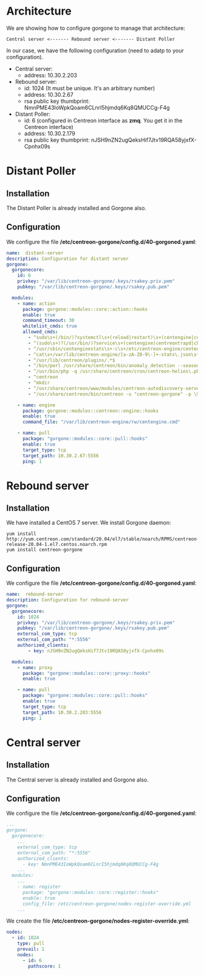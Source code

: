 # Architecture

We are showing how to configure gorgone to manage that architecture:

```text
Central server <------- Rebound server <------- Distant Poller
```

In our case, we have the following configuration (need to adatp to your configuration).

* Central server:
  * address: 10.30.2.203
* Rebound server:
  * id: 1024 (It must be unique. It's an arbitrary number)
  * address: 10.30.2.67
  * rsa public key thumbprint: NmnPME43IoWpkQoam6CLnrI5hjmdq6Kq8QMUCCg-F4g
* Distant Poller:
  * id: 6 (configured in Centreon interface as **zmq**. You get it in the Centreon interface)
  * address: 10.30.2.179
  * rsa public key thumbprint: nJSH9nZN2ugQeksHif7Jtv19RQA58yjxfX-Cpnhx09s

# Distant Poller

## Installation

The Distant Poller is already installed and Gorgone also.

## Configuration

We configure the file **/etc/centreon-gorgone/config.d/40-gorgoned.yaml**:

```yaml
name:  distant-server
description: Configuration for distant server
gorgone:
  gorgonecore:
    id: 6
    privkey: "/var/lib/centreon-gorgone/.keys/rsakey.priv.pem"
    pubkey: "/var/lib/centreon-gorgone/.keys/rsakey.pub.pem"

  modules:
    - name: action
      package: gorgone::modules::core::action::hooks
      enable: true
      command_timeout: 30
      whitelist_cmds: true
      allowed_cmds:
        - ^sudo\s+(/bin/)?systemctl\s+(reload|restart)\s+(centengine|centreontrapd|cbd)\s*$
        - ^(sudo\s+)?(/usr/bin/)?service\s+(centengine|centreontrapd|cbd|cbd-sql)\s+(reload|restart)\s*$
        - ^/usr/sbin/centenginestats\s+-c\s+/etc/centreon-engine/centengine\.cfg\s*$
        - ^cat\s+/var/lib/centreon-engine/[a-zA-Z0-9\-]+-stats\.json\s*$
        - ^/usr/lib/centreon/plugins/.*$
        - ^/bin/perl /usr/share/centreon/bin/anomaly_detection --seasonality >> /var/log/centreon/anomaly_detection\.log 2>&1\s*$
        - ^/usr/bin/php -q /usr/share/centreon/cron/centreon-helios\.php >> /var/log/centreon-helios\.log 2>&1\s*$
        - ^centreon
        - ^mkdir
        - ^/usr/share/centreon/www/modules/centreon-autodiscovery-server/script/run_save_discovered_host --all --job-id=\d+ --export-conf --token=\S+$
        - ^/usr/share/centreon/bin/centreon -u "centreon-gorgone" -p \S+ -w -o CentreonWorker -a processQueue$

    - name: engine
      package: gorgone::modules::centreon::engine::hooks
      enable: true
      command_file: "/var/lib/centreon-engine/rw/centengine.cmd"

    - name: pull
      package: "gorgone::modules::core::pull::hooks"
      enable: true
      target_type: tcp
      target_path: 10.30.2.67:5556
      ping: 1
```

# Rebound server

## Installation

We have installed a CentOS 7 server. We install Gorgone daemon:

```shell
yum install http://yum.centreon.com/standard/20.04/el7/stable/noarch/RPMS/centreon-release-20.04-1.el7.centos.noarch.rpm
yum install centreon-gorgone
```

## Configuration

We configure the file **/etc/centreon-gorgone/config.d/40-gorgoned.yaml**:

```yaml
name:  rebound-server
description: Configuration for rebound-server
gorgone:
  gorgonecore:
    id: 1024
    privkey: "/var/lib/centreon-gorgone/.keys/rsakey.priv.pem"
    pubkey: "/var/lib/centreon-gorgone/.keys/rsakey.pub.pem"
    external_com_type: tcp
    external_com_path: "*:5556"
    authorized_clients:
        - key: nJSH9nZN2ugQeksHif7Jtv19RQA58yjxfX-Cpnhx09s

  modules:
    - name: proxy
      package: "gorgone::modules::core::proxy::hooks"
      enable: true

    - name: pull
      package: "gorgone::modules::core::pull::hooks"
      enable: true
      target_type: tcp
      target_path: 10.30.2.203:5556
      ping: 1
```

# Central server

## Installation

The Central server is already installed and Gorgone also.

## Configuration

We configure the file **/etc/centreon-gorgone/config.d/40-gorgoned.yaml**:

```yaml
...
gorgone:
  gorgonecore:
    ...
    external_com_type: tcp
    external_com_path: "*:5556"
    authorized_clients:
      - key: NmnPME43IoWpkQoam6CLnrI5hjmdq6Kq8QMUCCg-F4g
    ...
  modules:
    ...
    - name: register
      package: "gorgone::modules::core::register::hooks"
      enable: true
      config_file: /etc/centreon-gorgone/nodes-register-override.yml
    ...
```

We create the file **/etc/centreon-gorgone/nodes-register-override.yml**:

```yaml
nodes:
  - id: 1024
    type: pull
    prevail: 1
    nodes:
      - id: 6
        pathscore: 1
```
